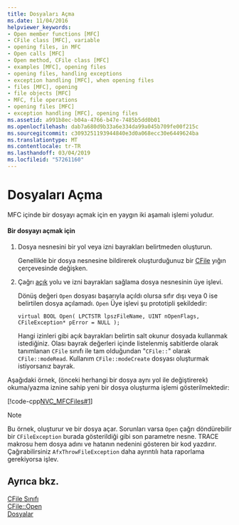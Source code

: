 ```yaml
---
title: Dosyaları Açma
ms.date: 11/04/2016
helpviewer_keywords:
- Open member functions [MFC]
- CFile class [MFC], variable
- opening files, in MFC
- Open calls [MFC]
- Open method, CFile class [MFC]
- examples [MFC], opening files
- opening files, handling exceptions
- exception handling [MFC], when opening files
- files [MFC], opening
- file objects [MFC]
- MFC, file operations
- opening files [MFC]
- exception handling [MFC], opening files
ms.assetid: a991b8ec-b04a-4766-b47e-7485b5dd0b01
ms.openlocfilehash: dab7a680d9b33a6e334da99a045b709fe00f215c
ms.sourcegitcommit: c3093251193944840e3d0a068ecc30e6449624ba
ms.translationtype: MT
ms.contentlocale: tr-TR
ms.lasthandoff: 03/04/2019
ms.locfileid: "57261160"
---
```

# <a name="opening-files"></a>Dosyaları Açma

MFC içinde bir dosyayı açmak için en yaygın iki aşamalı işlemi yoludur.

#### <a name="to-open-a-file"></a>Bir dosyayı açmak için

1. Dosya nesnesini bir yol veya izni bayrakları belirtmeden oluşturun.

   Genellikle bir dosya nesnesine bildirerek oluşturduğunuz bir [CFile](../mfc/reference/cfile-class.md) yığın çerçevesinde değişken.

1. Çağrı [açık](../mfc/reference/cfile-class.md#open) yolu ve izni bayrakları sağlama dosya nesnesinin üye işlevi.

   Dönüş değeri `Open` dosyası başarıyla açıldı olursa sıfır dışı veya 0 ise belirtilen dosya açılamadı. `Open` Üye işlevi şu prototipli şekildedir:

   `virtual BOOL Open( LPCTSTR lpszFileName, UINT nOpenFlags, CFileException* pError = NULL );`

   Hangi izinleri gibi açık bayrakları belirtin salt okunur dosyada kullanmak istediğiniz. Olası bayrak değerleri içinde listelenmiş sabitlerde olarak tanımlanan `CFile` sınıfı ile tam olduğundan "`CFile::`" olarak `CFile::modeRead`. Kullanım `CFile::modeCreate` dosyası oluşturmak istiyorsanız bayrak.

Aşağıdaki örnek, (önceki herhangi bir dosya aynı yol ile değiştirerek) okuma/yazma iznine sahip yeni bir dosya oluşturma işlemi gösterilmektedir:

[!code-cpp[NVC_MFCFiles#1](../atl-mfc-shared/reference/codesnippet/cpp/opening-files_1.cpp)]

> [!NOTE]
>  Bu örnek, oluşturur ve bir dosya açar. Sorunları varsa `Open` çağrı döndürebilir bir `CFileException` burada gösterildiği gibi son parametre nesne. TRACE makrosu hem dosya adını ve hatanın nedenini gösteren bir kod yazdırır. Çağırabilirsiniz `AfxThrowFileException` daha ayrıntılı hata raporlama gerekiyorsa işlev.

## <a name="see-also"></a>Ayrıca bkz.

[CFile Sınıfı](../mfc/reference/cfile-class.md)<br/>
[CFile::Open](../mfc/reference/cfile-class.md#open)<br/>
[Dosyalar](../mfc/files-in-mfc.md)
